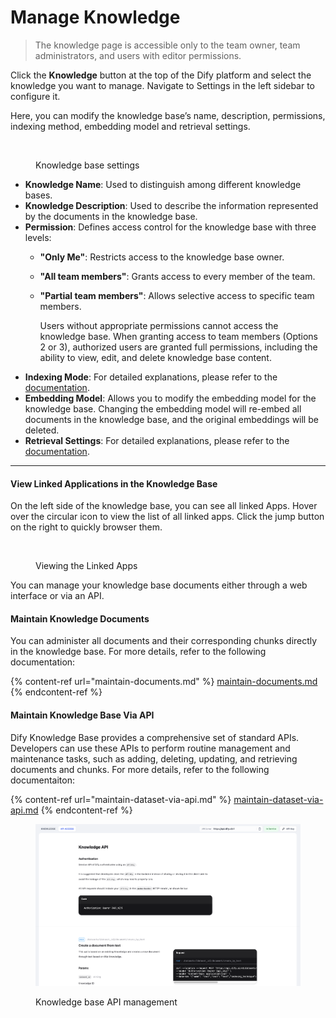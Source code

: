# Manage Knowledge

> The knowledge page is accessible only to the team owner, team administrators, and users with editor permissions.

Click the **Knowledge** button at the top of the Dify platform and select the knowledge you want to manage. Navigate to Settings in the left sidebar to configure it.

Here, you can modify the knowledge base’s name, description, permissions, indexing method, embedding model and retrieval settings.

<figure><img src="https://assets-docs.dify.ai/2024/12/20fc93428f8f20f7acfce665c4ed4ddf.png" alt=""><figcaption><p>Knowledge base settings</p></figcaption></figure>

* **Knowledge Name**: Used to distinguish among different knowledge bases.
* **Knowledge Description**: Used to describe the information represented by the documents in the knowledge base.
* **Permission**: Defines access control for the knowledge base with three levels:
  * **"Only Me"**: Restricts access to the knowledge base owner.
  * **"All team members"**: Grants access to every member of the team.
  *   **"Partial team members"**: Allows selective access to specific team members.

      Users without appropriate permissions cannot access the knowledge base. When granting access to team members (Options 2 or 3), authorized users are granted full permissions, including the ability to view, edit, and delete knowledge base content.
* **Indexing Mode**: For detailed explanations, please refer to the [documentation](../create-knowledge-and-upload-documents/3.-select-an-indexing-method.md).
* **Embedding Model**: Allows you to modify the embedding model for the knowledge base. Changing the embedding model will re-embed all documents in the knowledge base, and the original embeddings will be deleted.
* **Retrieval Settings**: For detailed explanations, please refer to the [documentation](../../../learn-more/extended-reading/retrieval-augment/retrieval.md).

***

#### View Linked Applications in the Knowledge Base

On the left side of the knowledge base, you can see all linked Apps. Hover over the circular icon to view the list of all linked apps. Click the jump button on the right to quickly browser them.

<figure><img src="https://assets-docs.dify.ai/2024/12/28899b9b0eba8996f364fb74e5b94c7f.png" alt=""><figcaption><p>Viewing the Linked Apps</p></figcaption></figure>

You can manage your knowledge base documents either through a web interface or via an API.

#### Maintain Knowledge Documents

You can administer all documents and their corresponding chunks directly in the knowledge base. For more details, refer to the following documentation:

{% content-ref url="maintain-documents.md" %}
[maintain-documents.md](maintain-documents.md)
{% endcontent-ref %}

#### Maintain Knowledge Base Via API

Dify Knowledge Base provides a comprehensive set of standard APIs. Developers can use these APIs to perform routine management and maintenance tasks, such as adding, deleting, updating, and retrieving documents and chunks. For more details, refer to the following documentaiton:

{% content-ref url="maintain-dataset-via-api.md" %}
[maintain-dataset-via-api.md](maintain-dataset-via-api.md)
{% endcontent-ref %}

<figure><img src="../../../.gitbook/assets/knowledge-base-api.png" alt=""><figcaption><p>Knowledge base API management</p></figcaption></figure>
